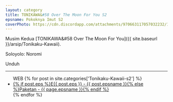 ```yaml
---
layout: category
title: TONIKAWA&#58 Over The Moon For You S2
epsname: Pokoknya Imut S2
coverPhoto: https://cdn.discordapp.com/attachments/970663117057032232/1094990997127184434/mpv-shot0239.jpg
---
```


Musim Kedua [TONIKAWA&#58 Over The Moon For You]({{ site.baseurl }}/arsip/Tonikaku-Kawaii).

Soloyolo: Noromi

Unduh

---
  <ul>
  WEB
    {% for post in site.categories['Tonikaku-Kawaii-s2'] %}
  <li><a class="white pinkhover" href="{{ site.baseurl }}{{ post.url }}">{% if post.eps %}E{{ post.eps }} - {{ post.epsname }}{% else %}Paketan - {{ page.epsname }}{% endif %}</a></li>
  {% endfor %}
  </ul>